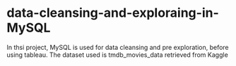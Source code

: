 # data-cleansing-and-exploraing-in-MySQL
In thsi project, MySQL is used for data  cleansing and pre exploration, before using tableau.
The dataset used is  tmdb_movies_data  retrieved from Kaggle 

